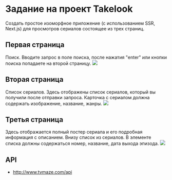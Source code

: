# Задание на проект Takelook

Создать простое изоморфное приложение (с использованием SSR, Next.js) для просмотров сериалов состоящее из трех страниц.

## Первая страница

Поиск. Вводите запрос в поле поиска, после нажатия "enter" или кнопки поиска попадаете на второй страницу.
![](2018-04-03_18-22-52.png)

## Вторая страница

Cписок сериалов. Здесь отображены список сериалов, который вы получили после отправки запроса. Карточка с сериалом должна содержать изображение, название, жанры.
![](2018-04-03_18-27-04.png)

## Третья страница

Здесь отображается полный постер сериала и его подробная информация с описанием. Внизу список из сериалов. В элементе списка должны содержаться номер, название, дата выхода эпизода.
![](2018-04-03_18-31-42.png)

## API

- http://www.tvmaze.com/api
